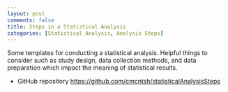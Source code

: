 ```yaml
---
layout: post
comments: false
title: Steps in a Statistical Analysis
categories: [Statistical Analysis, Analysis Steps]
---
```


Some templates for conducting a statistical analysis. Helpful things to consider such as study design, data collection methods, and data preparation which impact the meaning of statistical results.

- GitHub repository <a href = "https://github.com/cmcntsh/statisticalAnalysisSteps" target = "_blank">https://github.com/cmcntsh/statisticalAnalysisSteps</a>
